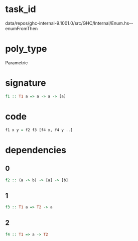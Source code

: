 
# task_id
data/repos/ghc-internal-9.1001.0/src/GHC/Internal/Enum.hs--enumFromThen

# poly_type
Parametric

# signature
```haskell
f1 :: T1 a => a -> a -> [a]
```   

# code
```haskell
f1 x y = f2 f3 [f4 x, f4 y ..]
```

# dependencies
## 0
```haskell
f2 :: (a -> b) -> [a] -> [b]
```
## 1
```haskell
f3 :: T1 a => T2 -> a
```
## 2
```haskell
f4 :: T1 => a -> T2
```